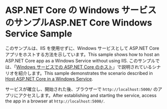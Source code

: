 # <a name="aspnet-core-windows-service-sample"></a><span data-ttu-id="bc686-101">ASP.NET Core の Windows サービスのサンプル</span><span class="sxs-lookup"><span data-stu-id="bc686-101">ASP.NET Core Windows Service Sample</span></span>

<span data-ttu-id="bc686-102">このサンプルは、IIS を使用せずに、Windows サービスとして ASP.NET Core アプリをホストする方法を示しています。</span><span class="sxs-lookup"><span data-stu-id="bc686-102">This sample shows how to host an ASP.NET Core app as a Windows Service without using IIS.</span></span> <span data-ttu-id="bc686-103">このサンプルでは、「[Windows サービスでの ASP.NET Core のホスト](https://docs.microsoft.com/aspnet/core/host-and-deploy/windows-service)」で説明されているシナリオを紹介します。</span><span class="sxs-lookup"><span data-stu-id="bc686-103">This sample demonstrates the scenario described in [Host ASP.NET Core in a Windows Service](https://docs.microsoft.com/aspnet/core/host-and-deploy/windows-service).</span></span>

<span data-ttu-id="bc686-104">サービスが確立し、開始された後、ブラウザーで `http://localhost:5000/` のアプリにアクセスします。</span><span class="sxs-lookup"><span data-stu-id="bc686-104">After establishing and starting the service, access the app in a browser at `http://localhost:5000/`.</span></span>
